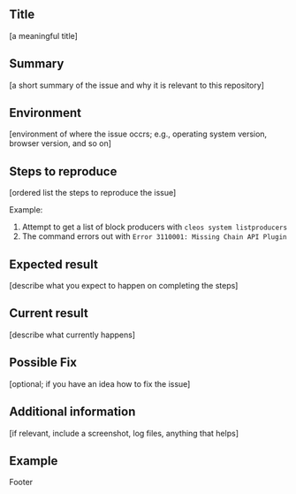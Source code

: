 ## Title

[a meaningful title]

## Summary

[a short summary of the issue and why it is relevant to this repository]

## Environment

[environment of where the issue occrs; e.g., operating system version, browser version, and so on]

## Steps to reproduce

[ordered list the steps to reproduce the issue]

Example:

1. Attempt to get a list of block producers with `cleos system listproducers`
2. The command errors out with `Error 3110001: Missing Chain API Plugin`

## Expected result

[describe what you expect to happen on completing the steps]

## Current result

[describe what currently happens]

## Possible Fix

[optional; if you have an idea how to fix the issue]

## Additional information

[if relevant, include a screenshot, log files, anything that helps]

## Example

Footer
